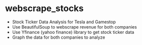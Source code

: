 # webscrape_stocks
- Stock Ticker Data Analysis for Tesla and Gamestop
- Use BeautifulSoup to webscrape revenue for both companies
- Use Yfinance (yahoo finance) library to get stock ticker data
- Graph the data for both companies to analyze
